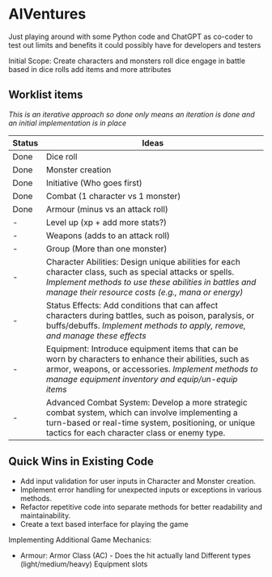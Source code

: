 # AIVentures

Just playing around with some Python code and ChatGPT as co-coder to test out limits and benefits it could possibly have for developers and testers

Initial Scope:
Create characters and monsters
roll dice
engage in battle based in dice rolls
add items and more attributes

## Worklist items ##
_This is an iterative approach so done only means an iteration is done and an initial implementation is in place_


Status | Ideas
-------| ------
Done | Dice roll
Done | Monster creation
Done | Initiative (Who goes first)
Done | Combat (1 character vs 1 monster)
Done | Armour (minus vs an attack roll)
- | Level up (xp + add more stats?)
- | Weapons (adds to an attack roll)
- | Group (More than one monster)
- | Character Abilities: Design unique abilities for each character class, such as special attacks or spells. _Implement methods to use these abilities in battles and manage their resource costs (e.g., mana or energy)_
- | Status Effects: Add conditions that can affect characters during battles, such as poison, paralysis, or buffs/debuffs. _Implement methods to apply, remove, and manage these effects_
- | Equipment: Introduce equipment items that can be worn by characters to enhance their abilities, such as armor, weapons, or accessories. _Implement methods to manage equipment inventory and equip/un-equip items_
- | Advanced Combat System: Develop a more strategic combat system, which can involve implementing a turn-based or real-time system, positioning, or unique tactics for each character class or enemy type.

## Quick Wins in Existing Code ##

* Add input validation for user inputs in Character and Monster creation.
* Implement error handling for unexpected inputs or exceptions in various methods.
* Refactor repetitive code into separate methods for better readability and maintainability.
* Create a text based interface for playing the game


Implementing Additional Game Mechanics:
* Armour: Armor Class (AC) - Does the hit actually land
        Different types (light/medium/heavy)
        Equipment slots
